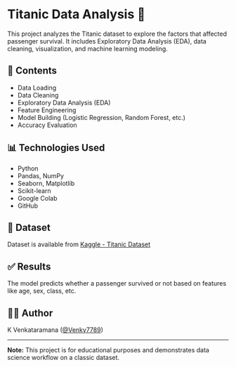 # Titanic Data Analysis 🚢

This project analyzes the Titanic dataset to explore the factors that affected passenger survival. It includes Exploratory Data Analysis (EDA), data cleaning, visualization, and machine learning modeling.

## 📂 Contents
- Data Loading
- Data Cleaning
- Exploratory Data Analysis (EDA)
- Feature Engineering
- Model Building (Logistic Regression, Random Forest, etc.)
- Accuracy Evaluation

## 📊 Technologies Used
- Python
- Pandas, NumPy
- Seaborn, Matplotlib
- Scikit-learn
- Google Colab
- GitHub

## 📁 Dataset
Dataset is available from [Kaggle - Titanic Dataset](https://www.kaggle.com/competitions/titanic/data)

## ✅ Results
The model predicts whether a passenger survived or not based on features like age, sex, class, etc.

## 👨‍💻 Author
K Venkataramana ([@Venky7789](https://github.com/Venky7789))

---

**Note:** This project is for educational purposes and demonstrates data science workflow on a classic dataset.
